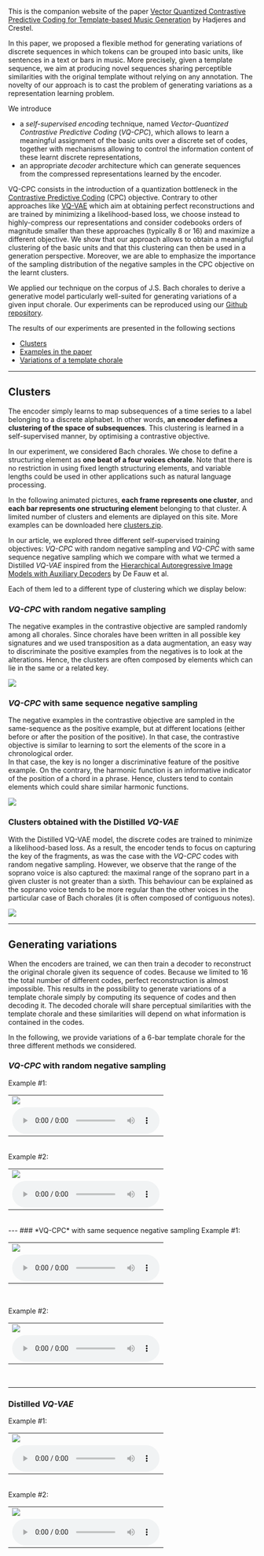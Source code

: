 <!--
<script src="http://vjs.zencdn.net/4.0/video.js"></script>
-->

<script src="https://cdnjs.cloudflare.com/ajax/libs/mathjax/2.7.0/MathJax.js?config=TeX-AMS
-MML_HTMLorMML" type="text/javascript"></script>

<script type="text/javascript"> 
      // Show button
      function look(type){ 
      param=document.getElementById(type); 
      if(param.style.display == "none") param.style.display = "block"; 
      else param.style.display = "none" 
      } 
</script> 

This is the companion website of the paper 
[Vector Quantized Contrastive Predictive Coding for Template-based
Music Generation](TODO) by Hadjeres and Crestel.
<br/>

In this paper, we proposed a flexible method for generating variations of discrete sequences 
in which tokens can be grouped into basic units, like sentences in a text or bars in music.
More precisely, given a template sequence, we aim at producing novel sequences sharing perceptible similarities 
with the original template without relying on any annotation. The
novelty of our approach is to cast the problem of generating
variations as a representation learning problem.

We introduce 
 - a *self-supervised encoding* technique, named *Vector-Quantized Contrastive Predictive Coding* (*VQ-CPC*), 
which allows to learn a meaningful assignment of the basic units over a discrete set of codes,
together with  mechanisms allowing to control the information content
of these learnt discrete representations,
- an appropriate *decoder* architecture which can generate sequences
  from the compressed representations learned by the encoder.
  
VQ-CPC consists in the introduction of a quantization bottleneck in
the [Contrastive Predictive Coding](https://arxiv.org/abs/1807.03748) (CPC) objective. Contrary to other
approaches like [VQ-VAE](https://arxiv.org/abs/1711.00937) which aim at obtaining perfect reconstructions
and are trained by minimizing a likelihood-based loss, we choose
instead to
highly-compress our representations and consider codebooks orders of
magnitude smaller than these approaches (typically 8 or 16) and
maximize a different objective. We show that our approach allows to
obtain a meanigful clustering of the basic units and that this
clustering can then be used in a generation perspective. Moreover, we
are able to emphasize the importance of the sampling distribution of
the negative samples in the CPC objective on the learnt clusters.


We applied our technique on the corpus of J.S. Bach chorales to derive a generative model  particularly well-suited for generating variations of a given input chorale.
Our experiments can be reproduced using our [Github repository](https://github.com/SonyCSLParis/vqcpc-bac).



The results of our experiments are presented in the following sections
  * [Clusters](#clusters)
  * [Examples in the paper](#examples-in-the-paper)
  * [Variations of a template chorale](#variations-of-a-source-piece)


___
## Clusters <a id="clusters"></a>
The encoder simply learns to map subsequences of a time series to a label belonging to a discrete alphabet.
In other words, **an encoder defines a clustering of the space of subsequences**.
This clustering is learned in a self-supervised manner, by optimising a contrastive objective.

In our experiment, we considered Bach chorales.
We chose to define a structuring element as **one beat of a four voices chorale**. 
Note that there is no restriction in using fixed length structuring elements, 
and variable lengths could be used in other applications such as natural language processing.

In the following animated pictures, **each frame represents one cluster**,
and **each bar represents one structuring element** belonging to that cluster. 
A limited number of clusters and elements are diplayed on this site. 
More examples can be downloaded here [clusters.zip](exemples/clusters/clusters.zip).

In our article, we explored three different self-supervised training
objectives:
*VQ-CPC* with random negative sampling and
*VQ-CPC* with same sequence negative sampling which we compare with
what we termed a Distilled *VQ-VAE* inspired from the [Hierarchical
Autoregressive Image Models with Auxiliary
Decoders](https://arxiv.org/abs/1903.04933) by De Fauw et al.

Each of them led to a different type of clustering which we display below:

### *VQ-CPC* with random negative sampling
The negative examples in the contrastive objective are sampled randomly among all chorales.
Since chorales have been written in all possible key signatures and we used transposition as a data augmentation,
an easy way to discriminate the positive examples from the negatives is to look at the alterations.
Hence, the clusters are often composed by elements which can lie in the same or a related key.

<img class="recimg" src="exemples/clusters/clusters_random.gif">

### *VQ-CPC* with same sequence negative sampling
The negative examples in the contrastive objective are sampled in the same-sequence as the positive example, 
but at different locations (either before or after the position of the positive).
In that case, the contrastive objective is similar to learning to sort the elements of the score in a chronological order.  
In that case, the key is no longer a discriminative feature of the positive example.
On the contrary, the harmonic function is an informative indicator of the position of a chord in a phrase.
Hence, clusters tend to contain elements which could share similar harmonic functions.
 
<img class="recimg" src="exemples/clusters/clusters_sameSeq.gif">

### Clusters obtained with the Distilled *VQ-VAE*
With the Distilled VQ-VAE model, the discrete codes are trained to
minimize a likelihood-based loss. As a result, the encoder tends to
focus on capturing the key of the fragments, as was the case with the
*VQ-CPC* codes with random negative sampling. However, we observe that
the range of the soprano voice is also captured: the maximal range of
the soprano part in a given cluster is not greater than a sixth. This
behaviour can be explained as the soprano voice tends to be more regular
than the other voices in the particular case of Bach chorales (it is
often composed of contiguous notes).
 
<img class="recimg" src="exemples/clusters/clusters_distill.gif">

---

## Generating variations <a id="examples-in-the-paper"></a>
When the encoders are trained, we can then train a decoder to
reconstruct the original chorale given its sequence of codes. Because
we limited to 16 the total number of different codes, perfect reconstruction
is almost impossible. This results in the possibility to generate
variations of a template chorale simply by computing its sequence of
codes and then decoding it. The decoded chorale will share perceptual
similarities with the template chorale and these similarities will
depend on what information is contained in the codes.

In the following, we provide variations of a 6-bar template chorale
for the three different methods we considered.

### *VQ-CPC* with random negative sampling
Example #1:
<table>
<tr>
<td>
<img class="recimg" src="exemples/variations_random/2020-04-17_07-53-10-1.png">
</td>
</tr>
<tr>
<td>
<center>
<audio controls>
<source src="exemples/variations_random/2020-04-17_07-53-10.mp3">
</audio>
</center>
</td>
</tr>
</table>


<br/>
Example #2:
<table>
<tr>
<td>
<img class="recimg" src="exemples/variations_random/2020-04-15_07-59-25-1.png">
</td>
</tr>
<tr>
<td>
<center>
<audio controls>
<source src="exemples/variations_random/2020-04-15_07-59-25.mp3">
</audio>
</center>
</td>
</tr>
</table>

<br/>
---
### *VQ-CPC* with same sequence negative sampling
Example #1:
<table>
<tr>
<td>
<img class="recimg" src="exemples/variations_random/2020-04-17_07-53-10-1.png">

</td>
</tr>
<tr>
<td>
<center>
<audio controls>
<source src="exemples/variations_random/2020-04-17_07-53-10.mp3">
</audio>
</center>
</td>
</tr>
</table>
<br/>

Example #2:
<table>
<tr>
<td>
<img class="recimg" src="exemples/variations_random/2020-04-17_07-53-10-1.png">

</td>
</tr>
<tr>
<td>
<center>
<audio controls>
<source src="exemples/variations_random/2020-04-17_07-53-10.mp3">
</audio>
</center>
</td>
</tr>
</table>
<br/>

---

### Distilled *VQ-VAE*
Example #1:
<table>
<tr>
<td>
<img class="recimg"
src="exemples/variations_distill/Variations_distill_1_val.png">
</td>
</tr>
<tr>
<td>
<center>
<audio controls>
<source src="exemples/variations_distill/Variations_distill_1_val.ogg">
</audio>
</center>
</td>
</tr>
</table>

<br/>
Example #2:
<table>
<tr>
<td>
<img class="recimg"
src="exemples/variations_distill/Variations_distill_1_train.png">
</td>
</tr>
<tr>
<td>
<center>
<audio controls>
<source src="exemples/variations_distill/Variations_distill_1_train.ogg">
</audio>
</center>
</td>
</tr>
</table>

<!-- ___ -->
<!-- ## Variations of a template chorale <a id="variations-of-a-source-piece"></a> -->

<!-- ### *VQ-CPC* with random negative sampling -->
<!-- Original: -->
<!-- <table> -->
<!-- <tr> -->
<!-- <td> -->
<!-- <img class="recimg" src="exemples/variations_random/2020-04-17_07-53-10-1.png"> -->
<!-- </td> -->
<!-- </tr> -->
<!-- <tr> -->
<!-- <td> -->
<!-- <center> -->
<!-- <audio controls> -->
<!-- <source src="exemples/variations_random/2020-04-17_07-53-10.mp3"> -->
<!-- </audio> -->
<!-- </center> -->
<!-- </td> -->
<!-- </tr> -->
<!-- </table> -->


<!-- <br/> -->
<!-- Example #2: -->
<!-- <table> -->
<!-- <tr> -->
<!-- <td> -->
<!-- <img class="recimg" src="exemples/variations_random/2020-04-15_07-59-25-1.png"> -->
<!-- </td> -->
<!-- </tr> -->
<!-- <tr> -->
<!-- <td> -->
<!-- <center> -->
<!-- <audio controls> -->
<!-- <source src="exemples/variations_random/2020-04-15_07-59-25.mp3"> -->
<!-- </audio> -->
<!-- </center> -->
<!-- </td> -->
<!-- </tr> -->
<!-- </table> -->

<!-- <br/> -->
<!-- --- -->
<!-- ### *VQ-CPC* with same sequence negative sampling -->
<!-- Example #1: -->
<!-- <table> -->
<!-- <tr> -->
<!-- <td> -->
<!-- <img class="recimg" src="exemples/variations_random/2020-04-17_07-53-10-1.png"> -->

<!-- </td> -->
<!-- </tr> -->
<!-- <tr> -->
<!-- <td> -->
<!-- <center> -->
<!-- <audio controls> -->
<!-- <source src="exemples/variations_random/2020-04-17_07-53-10.mp3"> -->
<!-- </audio> -->
<!-- </center> -->
<!-- </td> -->
<!-- </tr> -->
<!-- </table> -->
<!-- <br/> -->

<!-- Example #2: -->
<!-- <table> -->
<!-- <tr> -->
<!-- <td> -->
<!-- <img class="recimg" src="exemples/variations_random/2020-04-17_07-53-10-1.png"> -->

<!-- </td> -->
<!-- </tr> -->
<!-- <tr> -->
<!-- <td> -->
<!-- <center> -->
<!-- <audio controls> -->
<!-- <source src="exemples/variations_random/2020-04-17_07-53-10.mp3"> -->
<!-- </audio> -->
<!-- </center> -->
<!-- </td> -->
<!-- </tr> -->
<!-- </table> -->
<!-- <br/> -->

<!-- --- -->

<!-- ### Distilled *VQ-VAE* -->
<!-- Example #1: -->
<!-- <table> -->
<!-- <tr> -->
<!-- <td> -->
<!-- <img class="recimg" -->
<!-- src="exemples/variations_distill/Variations_distill_1_val.png"> -->
<!-- </td> -->
<!-- </tr> -->
<!-- <tr> -->
<!-- <td> -->
<!-- <center> -->
<!-- <audio controls> -->
<!-- <source src="exemples/variations_distill/Variations_distill_1_val.ogg"> -->
<!-- </audio> -->
<!-- </center> -->
<!-- </td> -->
<!-- </tr> -->
<!-- </table> -->

<!-- <br/> -->
<!-- Example #2: -->
<!-- <table> -->
<!-- <tr> -->
<!-- <td> -->
<!-- <img class="recimg" -->
<!-- src="exemples/variations_distill/Variations_distill_1_train.png"> -->
<!-- </td> -->
<!-- </tr> -->
<!-- <tr> -->
<!-- <td> -->
<!-- <center> -->
<!-- <audio controls> -->
<!-- <source src="exemples/variations_distill/Variations_distill_1_train.ogg"> -->
<!-- </audio> -->
<!-- </center> -->
<!-- </td> -->
<!-- </tr> -->
<!-- </table> -->
